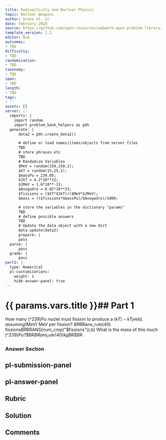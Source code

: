 ```yaml
---
title: Radioactivity and Nuclear Physics
topic: Nuclear Weapons
author: Urone et. al
date: February 2018
source: https://github.com/open-resources/webwork-open-problem-library/tree/master/Contrib/BrockPhysics/College_Physics_Urone/32.Medical_Applications_of_Nuclear_Physics/32-07.Nuclear_Weapons/NU_U17-32-07-006.pg
template_version: 1.2
editor: N/A
outcomes:
- TBD
difficulty:
- TBD
randomization:
- TBD
taxonomy:
- TBD
span:
- TBD
length:
- TBD
tags:
- ''
assets: []
server: |-
  imports: |
    import random
    import problem_bank_helpers as pbh
  generate: |
      data2 = pbh.create_data2()

      # define or load names/items/objects from server files
      TBD
      # store phrases etc
      TBD
      # Randomize Variables
      $MeV = random(150,250,1);
      $kT = random(15,25,1);
      $massPu = 239.05;
      $JkT = 4.2*10**12;
      $JMeV = 1.6*10**-13;
      $Avogadro = 6.02*10**23;
      $fissions = ($kT*$JkT)/($MeV*$JMeV);
      $mass = (($fissions*$massPu)/$Avogadro)/1000;

      # store the variables in the dictionary "params"
      TBD
      # define possible answers
      TBD
      # Update the data object with a new dict
      data.update(data2)
      prepare: |
      pass
  parse: |
      pass
  grade: |
      pass
part2: |-
  type: Numerical
  pl-customizations:
    weight: 1
    hide-answer-panel: true
---
```


# {{ params.vars.title }}## Part 1 
How many (^239)Pu nuclei must fission to produce a ($kT)-kT yield, assuming ($MeV) MeV per fission? $BR$BRans_rule(40) fissions$BR$BRANS(num_cmp("$fissions"));b) What is the mass of this much (^239)Pu?$BR$BRans_rule(40) kg$BR$BR 


### Answer Section 


## pl-submission-panel 


## pl-answer-panel 


## Rubric 


## Solution 


## Comments 


